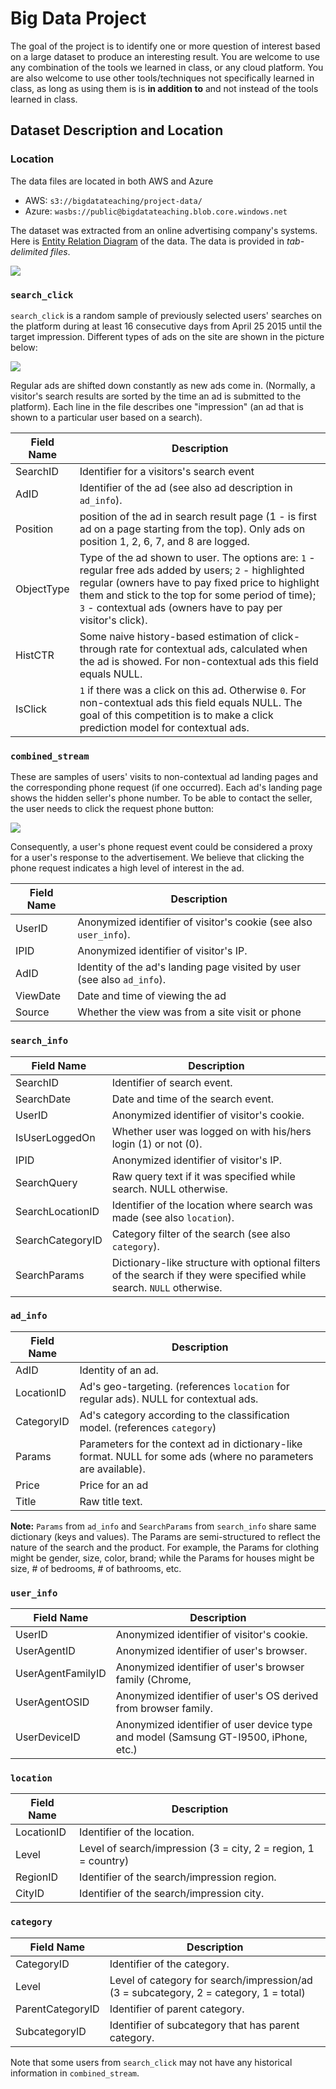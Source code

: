 # Big Data Project

The goal of the project is to identify one or more question of interest based on a large dataset to produce an interesting result. You are welcome to use any combination of the tools we learned in class, or any cloud platform. You are also welcome to use other tools/techniques not specifically learned in class, as long as using them is is **in addition to** and not instead of the tools learned in class.

## Dataset Description and Location

### Location

The data files are located in both AWS and Azure

* AWS: `s3://bigdatateaching/project-data/`
* Azure: `wasbs://public@bigdatateaching.blob.core.windows.net`

The dataset was extracted from an online advertising company's systems. Here is [Entity Relation Diagram](https://en.wikipedia.org/wiki/Entity%E2%80%93relationship_model) of the data. The data is provided in _tab-delimited files_.

<img src='img/project-er-diag.png'>

### `search_click`

`search_click` is a random sample of previously selected users' searches on the platform during at least 16 consecutive days from April 25 2015 until the target impression. Different types of ads on the site are shown in the picture below:

<img src='img/ads.png'>

Regular ads are shifted down constantly as new ads come in. (Normally, a visitor's search results are sorted by the time an ad is submitted to the platform). Each line in the file describes one "impression" (an ad that is shown to a particular user based on a search). 

| Field Name | Description |
|------------|---------------
| SearchID | Identifier for a visitors's search event |
| AdID | Identifier of the ad (see also ad description in `ad_info`).
| Position | position of the ad in search result page (1 - is first ad on a page starting from the top). Only ads on position 1, 2, 6, 7, and 8 are logged.
| ObjectType | Type of the ad shown to user. The options are: `1` - regular free ads added by users; `2` - highlighted regular (owners have to pay fixed price to highlight them and stick to the top for some period of time); `3` - contextual ads (owners have to pay per visitor's click).
| HistCTR | Some naive history-based estimation of click-through rate for contextual ads, calculated when the ad is showed. For non-contextual ads this field equals NULL.
| IsClick | `1` if there was a click on this ad. Otherwise `0`. For non-contextual ads this field equals NULL. The goal of this competition is to make a click prediction model for contextual ads.

### `combined_stream`

These are samples of users' visits to non-contextual ad landing pages and the corresponding phone request (if one occurred). Each ad's landing page shows the hidden seller's phone number. To be able to contact the seller, the user needs to click the request phone button:


<img src='img/phone.png'>

Consequently, a user's phone request event could be considered a proxy for a user's response to the advertisement. We believe that clicking the phone request indicates a high level of interest in the ad.

| Field Name | Description |
|------------|---------------
| UserID | Anonymized identifier of visitor's cookie (see also `user_info`).
| IPID | Anonymized identifier of visitor's IP.
| AdID | Identity of the ad's landing page visited by user (see also `ad_info`).
| ViewDate | Date and time of viewing the ad
| Source | Whether the view was from a site visit or phone

### `search_info`

| Field Name | Description |
|------------|---------------
| SearchID | Identifier of search event.
| SearchDate | Date and time of the search event.
| UserID | Anonymized identifier of visitor's cookie.
| IsUserLoggedOn | Whether user was logged on with his/hers login (1) or not (0).
| IPID | Anonymized identifier of visitor's IP.
| SearchQuery | Raw query text if it was specified while search. NULL otherwise.
| SearchLocationID | Identifier of the location where search was made (see also `location`).
| SearchCategoryID | Category filter of the search (see also `category`).
| SearchParams | Dictionary-like structure with optional filters of the search if they were specified while search. `NULL` otherwise.

### `ad_info`

| Field Name | Description |
|------------|---------------
| AdID | Identity of an ad.
| LocationID | Ad's geo-targeting. (references `location` for regular ads). NULL for contextual ads.
| CategoryID | Ad's category according to the classification model. (references `category`)
| Params | Parameters for the context ad in dictionary-like format. NULL for some ads (where no parameters are available).
| Price | Price for an ad
| Title | Raw title text.

**Note:** `Params` from `ad_info` and `SearchParams` from `search_info` share same dictionary (keys and values). The Params are semi-structured to reflect the nature of the search and the product. For example, the Params for clothing might be gender, size, color, brand; while the Params for houses might be size, # of bedrooms, # of bathrooms, etc.

### `user_info`

| Field Name | Description |
|------------|---------------
| UserID | Anonymized identifier of visitor's cookie.
| UserAgentID | Anonymized identifier of user's browser.
| UserAgentFamilyID | Anonymized identifier of user's browser family (Chrome, | Safari, etc).
| UserAgentOSID | Anonymized identifier of user's OS derived from browser family.
| UserDeviceID | Anonymized identifier of user device type and model (Samsung GT-I9500, iPhone, etc.)

### `location` 

| Field Name | Description |
|------------|---------------
| LocationID | Identifier of the location.
| Level | Level of search/impression (3 = city, 2 = region, 1 = country)
| RegionID | Identifier of the search/impression region.
| CityID | Identifier of the search/impression city.


### `category`

| Field Name | Description |
|------------|---------------
| CategoryID | Identifier of the category.
| Level | Level of category for search/impression/ad (3 = subcategory, 2 = category, 1 = total)
| ParentCategoryID | Identifier of parent category.
| SubcategoryID | Identifier of subcategory that has parent category.

Note that some users from `search_click` may not have any historical information in `combined_stream`.







